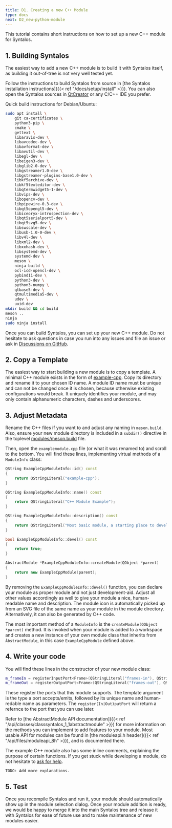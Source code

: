 ```yaml
---
title: D1. Creating a new C++ Module
type: docs
next: D2_new-python-module
---
```


This tutorial contains short instructions on how to set up a new C++ module
for Syntalos.

## 1. Building Syntalos

The easiest way to add a new C++ module is to build it with Syntalos itself, as building it
out-of-tree is not very well tested yet.

Follow the instructions to build Syntalos from source in [the Syntalos installation instructions]({{< ref "/docs/setup/install" >}}).
You can also open the Syntalos sources in [QtCreator](https://www.qt.io/product/development-tools) or any C/C++
IDE you prefer.

Quick build instructions for Debian/Ubuntu:

```bash
sudo apt install \
    git ca-certificates \
    python3-pip \
    cmake \
    gettext \
    libaravis-dev \
    libavcodec-dev \
    libavformat-dev \
    libavutil-dev \
    libegl-dev \
    libeigen3-dev \
    libglib2.0-dev \
    libgstreamer1.0-dev \
    libgstreamer-plugins-base1.0-dev \
    libkf5archive-dev \
    libkf5texteditor-dev \
    libqtermwidget5-1-dev \
    libvips-dev \
    libopencv-dev \
    libpipewire-0.3-dev \
    libqt5opengl5-dev \
    libiceoryx-introspection-dev \
    libqt5serialport5-dev \
    libqt5svg5-dev \
    libswscale-dev \
    libusb-1.0-0-dev \
    libv4l-dev \
    libxml2-dev \
    libxxhash-dev \
    libsystemd-dev \
    systemd-dev \
    meson \
    ninja-build \
    ocl-icd-opencl-dev \
    pybind11-dev \
    python3-dev \
    python3-numpy \
    qtbase5-dev \
    qtmultimedia5-dev \
    udev \
    uuid-dev
mkdir build && cd build
meson ..
ninja
sudo ninja install
```

Once you can build Syntalos, you can set up your new C++ module. Do not hesitate to ask questions in case you run into any issues
and file an issue or ask in [Discussions on GitHub](https://github.com/bothlab/syntalos/discussions).

## 2. Copy a Template

The easiest way to start building a new module is to copy a template.
A minimal C++ module exists in the form of [example-cpp](https://github.com/bothlab/syntalos/tree/master/modules/example-cpp).
Copy its directory and rename it to your chosen ID name.
A module ID name must be unique and can not be changed once it is chosen, because otherwise existing configurations would break.
It uniquely identifies your module, and may only contain alphanumeric characters, dashes and underscores.

## 3. Adjust Metadata

Rename the C++ files if you want to and adjust any naming in `meson.build`. Also, ensure your new module directory
is included in a `subdir()` directive in the toplevel
[modules/meson.build](https://github.com/bothlab/syntalos/blob/master/modules/meson.build) file.

Then, open the `examplemodule.cpp` file (or what it was renamed to) and scroll to the bottom.
You will find these lines, implementing virtual methods of a `ModuleInfo` class:

```cpp
QString ExampleCppModuleInfo::id() const
{
    return QStringLiteral("example-cpp");
}

QString ExampleCppModuleInfo::name() const
{
    return QStringLiteral("C++ Module Example");
}

QString ExampleCppModuleInfo::description() const
{
    return QStringLiteral("Most basic module, a starting place to develop a new C++ module.");
}

bool ExampleCppModuleInfo::devel() const
{
    return true;
}

AbstractModule *ExampleCppModuleInfo::createModule(QObject *parent)
{
    return new ExampleCppModule(parent);
}
```

By removing the `ExampleCppModuleInfo::devel()` function, you can declare your module as proper module and not just development-aid.
Adjust all other values accordingly as well to give your module a nice, human-readable name and description.
The module icon is automatically picked up from an SVG file of the same name as your module in the module directory.
Alternatively, it can also be generated by C++ code.

The most important method of a `ModuleInfo` is the `createModule(QObject *parent)` method.
It is invoked when your module is added to a workspace and creates a new instance of your own module class that inherits
from `ÀbstractModule`, in this case `ExampleCppModule` defined above.

## 4. Write your code

You will find these lines in the constructor of your new module class:

```cpp
m_frameIn = registerInputPort<Frame>(QStringLiteral("frames-in"), QStringLiteral("Frames In"));
m_frameOut = registerOutputPort<Frame>(QStringLiteral("frames-out"), QStringLiteral("Frames Out"));
```

These register the ports that this module supports. The template argument is the type a port accepts/emits, followed by its unique name
and human-redable name as parameters. The `register(In|Out)putPort` will return a refernce to the port that you can use later.

Refer to [the AbstractModule API documentation]({{< ref "/api/classes/classsyntalos_1_1abstractmodule" >}}) for more information on the
methods you can implement to add features to your module.
Most usable API for modules can be found in [the moduleapi.h header]({{< ref "/api/files/moduleapi_8h" >}}), and is documented there.

The example C++ module also has some inline comments, explaining the purpose of certain functions.
If you get stuck while developing a module, do not hesitate to [ask for help](https://github.com/bothlab/syntalos/discussions).

`TODO: Add more explanations.`

## 5. Test

Once you recompile Syntalos and run it, your module should automatically show up in the module selection dialog.
Once your module addition is ready, we would be happy to merge it into the main Syntalos tree and release it with
Syntalos for ease of future use and to make maintenance of new modules easier.
